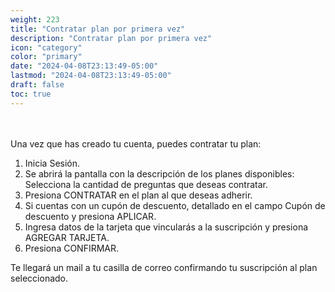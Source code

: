 ```yaml
---
weight: 223
title: "Contratar plan por primera vez"
description: "Contratar plan por primera vez"
icon: "category"
color: "primary"
date: "2024-04-08T23:13:49-05:00"
lastmod: "2024-04-08T23:13:49-05:00"
draft: false
toc: true
---
```

<br></br>
Una vez que has creado tu cuenta, puedes contratar tu plan:

1. Inicia Sesión. 
2. Se abrirá la pantalla con la descripción de los planes disponibles: Selecciona la cantidad de preguntas que deseas contratar.
3. Presiona CONTRATAR en el plan al que deseas adherir.
4. Si cuentas con un cupón de descuento, detallado en el campo Cupón de descuento y presiona APLICAR.
5. Ingresa datos de la tarjeta que vincularás a la suscripción y presiona AGREGAR TARJETA.
6. Presiona CONFIRMAR.

Te llegará un mail a tu casilla de correo confirmando tu suscripción al plan seleccionado.

